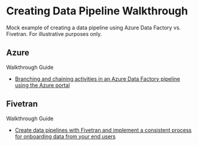 # Creating Data Pipeline Walkthrough
Mock example of creating a data pipeline using Azure Data Factory vs. Fivetran. For illustrative purposes only.

## Azure
Walkthrough Guide
- [Branching and chaining activities in an Azure Data Factory pipeline using the Azure portal](https://learn.microsoft.com/en-us/azure/data-factory/tutorial-control-flow-portal#create-a-pipeline)


## Fivetran
Walkthrough Guide
- [Create data pipelines with Fivetran and implement a consistent process for onboarding data from your end users](https://fivetran.com/docs/rest-api/powered-by-fivetran/detailed-guide)
